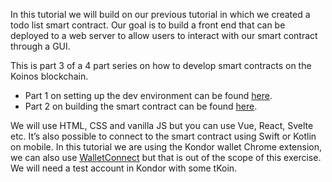 In this tutorial we will build on our previous tutorial in which we created a todo list smart contract. Our goal is to build a front end that can be deployed to a web server to allow users to interact with our smart contract through a GUI.

This is part 3 of a 4 part series on how to develop smart contracts on the Koinos blockchain.

- Part 1 on setting up the dev environment can be found [here](https://learnkoinos.xyz/docs/modules/M4/1_introduction.html).
- Part 2 on building the smart contract can be found [here](https://learnkoinos.xyz/docs/modules/M8/1_todos.html).

We will use HTML, CSS and vanilla JS but you can use Vue, React, Svelte etc. It’s also possible to connect to the smart contract using Swift or Kotlin on mobile. In this tutorial we are using the Kondor wallet Chrome extension, we can also use [WalletConnect](https://www.npmjs.com/package/@armana/walletconnect-koinos-sdk-js) but that is out of the scope of this exercise. We will need a test account in Kondor with some tKoin.

